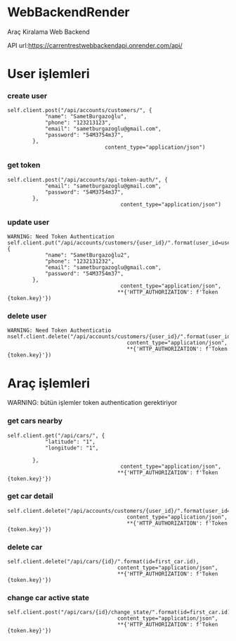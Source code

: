 # WebBackendRender

Araç Kiralama Web Backend

API url:https://carrentrestwebbackendapi.onrender.com/api/

# User işlemleri

### create user
```
self.client.post("/api/accounts/customers/", {
            "name": "SametBurgazoğlu",
            "phone": "123213123",
            "email": "sametburgazoglu@gmail.com",
            "password": "54M3754m37",
        },
                               content_type="application/json")
```

### get token
```
self.client.post("/api/accounts/api-token-auth/", {
            "email": "sametburgazoglu@gmail.com",
            "password": "54M3754m37",
        },
                                    content_type="application/json")
```

### update user
```
WARNING: Need Token Authentication
self.client.put("/api/accounts/customers/{user_id}/".format(user_id=user.id), {
            "name": "SametBurgazoğlu2",
            "phone": "1232131232",
            "email": "sametburgazoglu@gmail.com",
            "password": "54M3754m37",
        },
                                    content_type="application/json",
                                   **{'HTTP_AUTHORIZATION': f'Token {token.key}'})
```


### delete user
```
WARNING: Need Token Authenticatio
nself.client.delete("/api/accounts/customers/{user_id}/".format(user_id=user.id),
                                      content_type="application/json",
                                      **{'HTTP_AUTHORIZATION': f'Token {token.key}'})
```

# Araç işlemleri
WARNING: bütün işlemler token authentication gerektiriyor
### get cars nearby
```
self.client.get("/api/cars/", {
            "latitude": "1",
            "longitude": "1",

        },
                                    content_type="application/json",
                                   **{'HTTP_AUTHORIZATION': f'Token {token.key}'})
```

### get car detail
```
self.client.delete("/api/accounts/customers/{user_id}/".format(user_id=user.id),
                                      content_type="application/json",
                                      **{'HTTP_AUTHORIZATION': f'Token {token.key}'})
```

### delete car
```
self.client.delete("/api/cars/{id}/".format(id=first_car.id),
                                   content_type="application/json",
                                   **{'HTTP_AUTHORIZATION': f'Token {token.key}'})
```

### change car active state
```
self.client.post("/api/cars/{id}/change_state/".format(id=first_car.id),
                                   content_type="application/json",
                                   **{'HTTP_AUTHORIZATION': f'Token {token.key}'})
```

